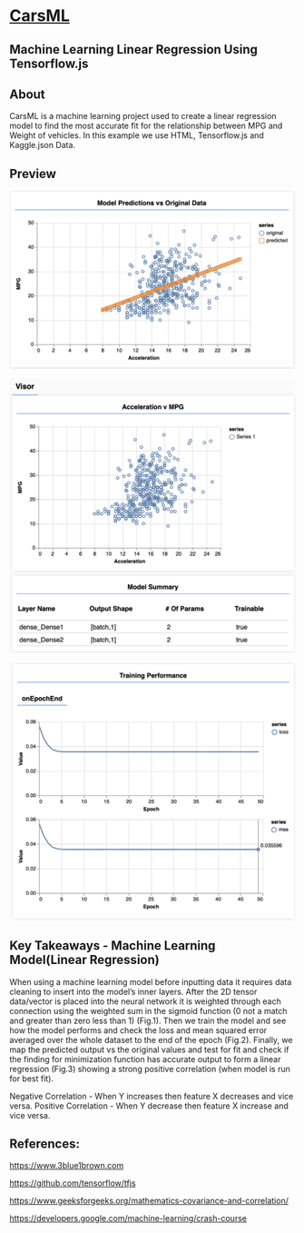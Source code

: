 # [CarsML](https://brant-777.github.io/CarsML/)

## Machine Learning Linear Regression Using Tensorflow.js

## About
CarsML is a machine learning project used to create a linear regression model to find the most accurate fit for the relationship between MPG and Weight of vehicles. In this example we use HTML, Tensorflow.js and Kaggle.json Data.


## Preview

![CarsML3 Preview](https://raw.githubusercontent.com/brant-777/CarsML/master/img/Screencapture3.png)

![CarsML1 Preview](https://raw.githubusercontent.com/brant-777/CarsML/master/img/Screencapture1.png)

![CarsML2 Preview](https://raw.githubusercontent.com/brant-777/CarsML/master/img/Screencapture2.png)




## Key Takeaways - Machine Learning Model(Linear Regression)
When using a machine learning model before inputting data it requires data cleaning to insert into the model’s inner layers. After the 2D tensor data/vector is placed into the neural network it is weighted through each connection using the weighted sum in the sigmoid function (0 not a match and greater than zero less than 1) (Fig.1). Then we train the model and see how the model performs and check the loss and mean squared error averaged over the whole dataset to the end of the epoch (Fig.2). Finally, we map the predicted output vs the original values and test for fit and check if the finding for minimization function has accurate output to form a linear regression (Fig.3) showing a strong positive correlation (when model is run for best fit).

Negative Correlation - When Y increases then feature X decreases and vice versa.
Positive Correlation - When Y decrease then feature X increase and vice versa.


## References:
https://www.3blue1brown.com

https://github.com/tensorflow/tfjs

https://www.geeksforgeeks.org/mathematics-covariance-and-correlation/

https://developers.google.com/machine-learning/crash-course
